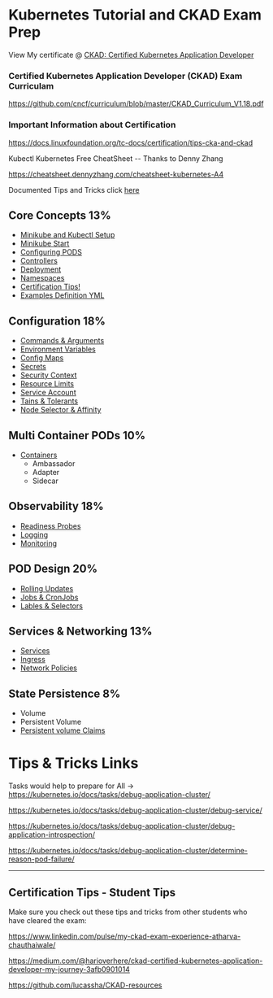 # Kubernetes Tutorial and CKAD Exam Prep
View My certificate @  [CKAD: Certified Kubernetes Application Developer](https://www.youracclaim.com/badges/f8ed10af-c815-413c-b65d-4dcfb773ffe2?source=linked_in_profile)

### Certified Kubernetes Application Developer (CKAD) Exam Curriculam

https://github.com/cncf/curriculum/blob/master/CKAD_Curriculum_V1.18.pdf

### Important Information about Certification

https://docs.linuxfoundation.org/tc-docs/certification/tips-cka-and-ckad


Kubectl Kubernetes Free CheatSheet -- Thanks to Denny Zhang

https://cheatsheet.dennyzhang.com/cheatsheet-kubernetes-A4

Documented Tips and Tricks click [here](https://github.com/vlolla/kubernetes/blob/master/learningmaterialandtips.md)



## Core Concepts 13%

* [Minikube and Kubectl Setup](https://github.com/vlolla/kubernetes/blob/master/notes/coreconcepts/minikube-kubectl-setup.md)
* [Minikube Start](https://github.com/vlolla/kubernetes/blob/master/notes/coreconcepts/minikube-start.md)
* [Configuring PODS](https://github.com/vlolla/kubernetes/blob/master/notes/coreconcepts/cofiguringpods.md)
* [Controllers](https://github.com/vlolla/kubernetes/blob/master/notes/coreconcepts/controllers.md)
* [Deployment](https://github.com/vlolla/kubernetes/blob/master/notes/coreconcepts/deployment.md)
* [Namespaces](https://github.com/vlolla/kubernetes/blob/master/notes/coreconcepts/namespaces.md)
* [Certification Tips!](https://github.com/vlolla/kubernetes/blob/master/notes/CertificationTips.md)
* [Examples Definition YML](https://github.com/vlolla/kubernetes/tree/master/examples)

## Configuration 18%

* [Commands & Arguments](https://github.com/vlolla/kubernetes/blob/master/notes/configuration/commands.md)
* [Environment Variables](https://github.com/vlolla/kubernetes/blob/master/notes/configuration/env-variables.md)
* [Config Maps](https://github.com/vlolla/kubernetes/blob/master/notes/configuration/configmaps.md)
* [Secrets](https://github.com/vlolla/kubernetes/blob/master/notes/configuration/secrets.md)
* [Security Context](https://github.com/vlolla/kubernetes/blob/master/notes/configuration/securitycontext.md)
* [Resource Limits](https://github.com/vlolla/kubernetes/blob/master/notes/configuration/resourcelimits.md)
* [Service Account](https://github.com/vlolla/kubernetes/blob/master/notes/configuration/serviceaccount.md)
* [Tains & Tolerants](https://github.com/vlolla/kubernetes/blob/master/notes/configuration/serviceaccount.md)
* [Node Selector & Affinity](https://github.com/vlolla/kubernetes/blob/master/notes/configuration/nodeselectors.md)

## Multi Container PODs 10%

* [Containers](https://github.com/vlolla/kubernetes/blob/master/notes/multicontainerpods/multicontainerpods.md)
    * Ambassador
    * Adapter
    * Sidecar

## Observability 18%

* [Readiness Probes](https://github.com/vlolla/kubernetes/blob/master/notes/observability/readinessprobes.md)
* [Logging](https://github.com/vlolla/kubernetes/blob/master/notes/observability/logging.md)
* [Monitoring](https://github.com/vlolla/kubernetes/blob/master/notes/observability/monitoring.md)


## POD Design 20%

* [Rolling Updates](https://github.com/vlolla/kubernetes/blob/master/notes/observability/rollingupdates.md)
* [Jobs & CronJobs](https://github.com/vlolla/kubernetes/blob/master/notes/observability/jobs.md)
* [Lables & Selectors](https://github.com/vlolla/kubernetes/blob/master/notes/poddesign/labels%26selectors.md)


## Services & Networking 13%

* [Services](https://github.com/vlolla/kubernetes/blob/master/notes/services%26networking/services.md)
* [Ingress](https://github.com/vlolla/kubernetes/blob/master/notes/services%26networking/ingress.md)
* [Network Policies](https://github.com/vlolla/kubernetes/blob/master/notes/services%26networking/network-policies.md)


## State Persistence 8%

* Volume
* Persistent Volume
* [Persistent volume Claims](https://github.com/vlolla/kubernetes/blob/master/notes/persistence/persistentvolumes.md)

## 

# Tips & Tricks Links


Tasks would help to prepare for 
All -> 
https://kubernetes.io/docs/tasks/debug-application-cluster/

https://kubernetes.io/docs/tasks/debug-application-cluster/debug-service/

https://kubernetes.io/docs/tasks/debug-application-cluster/debug-application-introspection/

https://kubernetes.io/docs/tasks/debug-application-cluster/determine-reason-pod-failure/


******

## Certification Tips - Student Tips

Make sure you check out these tips and tricks from other students who have cleared the exam:

https://www.linkedin.com/pulse/my-ckad-exam-experience-atharva-chauthaiwale/

https://medium.com/@harioverhere/ckad-certified-kubernetes-application-developer-my-journey-3afb0901014

https://github.com/lucassha/CKAD-resources
